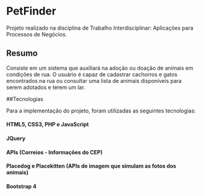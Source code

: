 # PetFinder

Projeto realizado na disciplina de Trabalho Interdisciplinar: Aplicações para Processos de Negócios. 

## Resumo
Consiste em um sistema que auxiliará na adoção ou doação de animais em condições de rua. O usuário é capaz de cadastrar cachorros e gatos encontrados na rua ou consultar uma lista de animais disponíveis para serem adotados e terem um lar. 

##Tecnologias

Para a implementação do projeto, foram utilizadas as seguintes tecnologias:

#### HTML5, CSS3, PHP e JavaScript
#### JQuery
#### APIs (Correios - Informações do CEP)
#### Placedog e Placekitten (APIs de imagem que simulam as fotos dos animais)
#### Bootstrap 4
